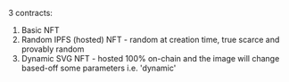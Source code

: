 3 contracts:

1. Basic NFT
2. Random IPFS (hosted) NFT - random at creation time, true scarce and provably random
3. Dynamic SVG NFT - hosted 100% on-chain and the image will change based-off some parameters i.e. 'dynamic'